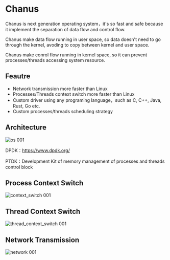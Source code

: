 # Chanus
Chanus is next generation operating system，it's so fast and safe because it implement the separation of data flow and control flow. 

Chanus make data flow running in user space, so data doesn't need to go through the kernel, avoding to copy between kernel and user space.

Chanus make conrol flow running in kernel space, so it can prevent processes/threads accessing system resource.

## Feautre
- Network transmission more faster than Linux
- Processes/Threads context switch more faster than Linux
- Custom driver using any programing language，such as C, C++, Java, Rust, Go etc.
- Custom processes/threads scheduling strategy

## Architecture
![os 001](https://user-images.githubusercontent.com/1735799/187169571-35c2945d-f24a-4bae-a478-6d9a00feedef.jpeg)

DPDK：https://www.dpdk.org/

PTDK：Development Kit of memory management of processes and threads control block

## Process Context Switch
![context_switch 001](https://user-images.githubusercontent.com/1735799/187160804-5eba51ca-6246-4a22-929e-0113161e8a37.jpeg)

## Thread Context Switch
![thread_context_switch 001](https://user-images.githubusercontent.com/1735799/187161031-75244848-f53a-454b-b182-83a0eef5bfcd.jpeg)

## Network Transmission
![network 001](https://user-images.githubusercontent.com/1735799/187156112-ca58b03f-3c58-445d-9d84-9e0782dc72b2.jpeg)










